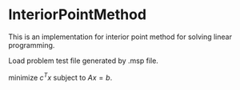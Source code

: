 # InteriorPointMethod
This is an implementation for interior point method for solving linear programming.

Load problem test file generated by .msp file.

minimize $c^Tx$
subject to $Ax = b$.
